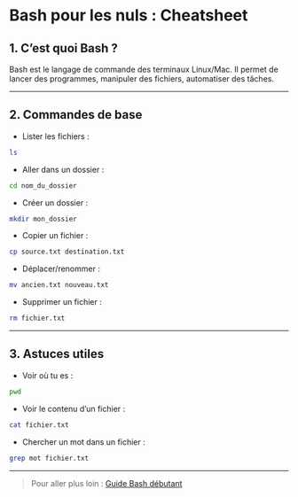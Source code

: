 # Bash pour les nuls : Cheatsheet

## 1. C’est quoi Bash ?
Bash est le langage de commande des terminaux Linux/Mac. Il permet de lancer des programmes, manipuler des fichiers, automatiser des tâches.

---

## 2. Commandes de base
- Lister les fichiers :
```bash
ls
```
- Aller dans un dossier :
```bash
cd nom_du_dossier
```
- Créer un dossier :
```bash
mkdir mon_dossier
```
- Copier un fichier :
```bash
cp source.txt destination.txt
```
- Déplacer/renommer :
```bash
mv ancien.txt nouveau.txt
```
- Supprimer un fichier :
```bash
rm fichier.txt
```

---

## 3. Astuces utiles
- Voir où tu es :
```bash
pwd
```
- Voir le contenu d’un fichier :
```bash
cat fichier.txt
```
- Chercher un mot dans un fichier :
```bash
grep mot fichier.txt
```

---

> Pour aller plus loin : [Guide Bash débutant](https://linux.die.net/man/1/bash)
